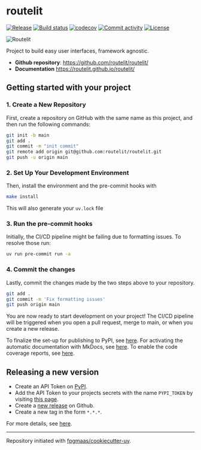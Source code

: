 # routelit

[![Release](https://img.shields.io/github/v/release/routelit/routelit)](https://img.shields.io/github/v/release/routelit/routelit)
[![Build status](https://img.shields.io/github/actions/workflow/status/routelit/routelit/main.yml?branch=main)](https://github.com/routelit/routelit/actions/workflows/main.yml?query=branch%3Amain)
[![codecov](https://codecov.io/gh/routelit/routelit/branch/main/graph/badge.svg)](https://codecov.io/gh/routelit/routelit)
[![Commit activity](https://img.shields.io/github/commit-activity/m/routelit/routelit)](https://img.shields.io/github/commit-activity/m/routelit/routelit)
[![License](https://img.shields.io/github/license/routelit/routelit)](https://img.shields.io/github/license/routelit/routelit)

![Routelit](https://wsrv.nl/?url=res.cloudinary.com/rolangom/image/upload/v1747976918/routelit/routelit_c2otsv.png&w=300&h=300)

Project to build easy user interfaces, framework agnostic.

- **Github repository**: <https://github.com/routelit/routelit/>
- **Documentation** <https://routelit.github.io/routelit/>

## Getting started with your project

### 1. Create a New Repository

First, create a repository on GitHub with the same name as this project, and then run the following commands:

```bash
git init -b main
git add .
git commit -m "init commit"
git remote add origin git@github.com:routelit/routelit.git
git push -u origin main
```

### 2. Set Up Your Development Environment

Then, install the environment and the pre-commit hooks with

```bash
make install
```

This will also generate your `uv.lock` file

### 3. Run the pre-commit hooks

Initially, the CI/CD pipeline might be failing due to formatting issues. To resolve those run:

```bash
uv run pre-commit run -a
```

### 4. Commit the changes

Lastly, commit the changes made by the two steps above to your repository.

```bash
git add .
git commit -m 'Fix formatting issues'
git push origin main
```

You are now ready to start development on your project!
The CI/CD pipeline will be triggered when you open a pull request, merge to main, or when you create a new release.

To finalize the set-up for publishing to PyPI, see [here](https://fpgmaas.github.io/cookiecutter-uv/features/publishing/#set-up-for-pypi).
For activating the automatic documentation with MkDocs, see [here](https://fpgmaas.github.io/cookiecutter-uv/features/mkdocs/#enabling-the-documentation-on-github).
To enable the code coverage reports, see [here](https://fpgmaas.github.io/cookiecutter-uv/features/codecov/).

## Releasing a new version

- Create an API Token on [PyPI](https://pypi.org/).
- Add the API Token to your projects secrets with the name `PYPI_TOKEN` by visiting [this page](https://github.com/rolangom/routelit/settings/secrets/actions/new).
- Create a [new release](https://github.com/rolangom/routelit/releases/new) on Github.
- Create a new tag in the form `*.*.*`.

For more details, see [here](https://fpgmaas.github.io/cookiecutter-uv/features/cicd/#how-to-trigger-a-release).

---

Repository initiated with [fpgmaas/cookiecutter-uv](https://github.com/fpgmaas/cookiecutter-uv).
